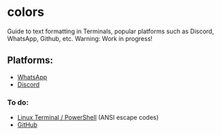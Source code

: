 # colors
Guide to text formatting in Terminals, popular platforms such as Discord, WhatsApp, Github, etc.
Warning: Work in progress!
## Platforms:
- [WhatsApp](whatsapp)
- [Discord](discord)
### To do:
- [Linux Terminal / PowerShell](terminal) (ANSI escape codes)
- [GitHub](github)